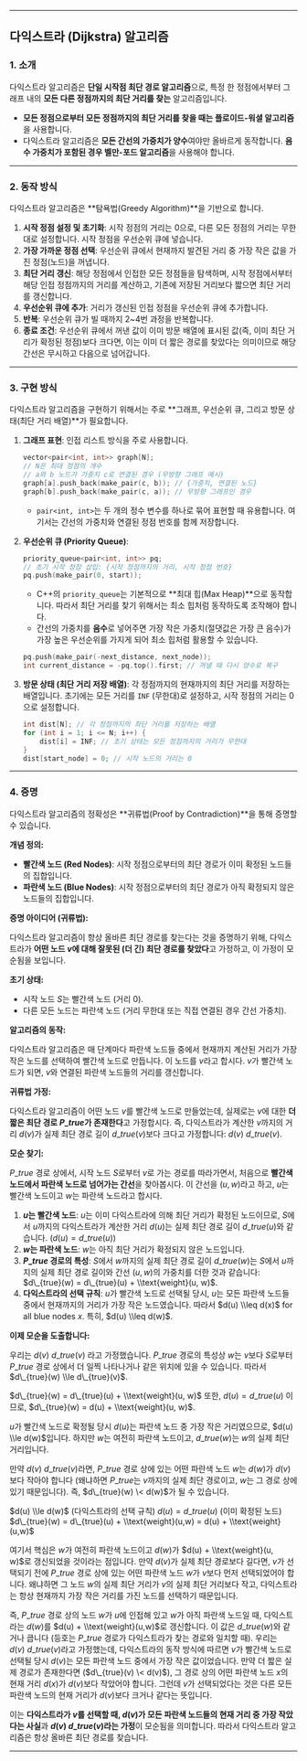 -----

## 다익스트라 (Dijkstra) 알고리즘

### 1\. 소개

다익스트라 알고리즘은 **단일 시작점 최단 경로 알고리즘**으로, 특정 한 정점에서부터 그래프 내의 **모든 다른 정점까지의 최단 거리를 찾는** 알고리즘입니다.

  * **모든 정점으로부터 모든 정점까지의 최단 거리를 찾을 때는 플로이드-워셜 알고리즘**을 사용합니다.
  * 다익스트라 알고리즘은 **모든 간선의 가중치가 양수**여야만 올바르게 동작합니다. **음수 가중치가 포함된 경우 벨만-포드 알고리즘**을 사용해야 합니다.

-----

### 2\. 동작 방식

다익스트라 알고리즘은 \*\*탐욕법(Greedy Algorithm)\*\*을 기반으로 합니다.

1.  **시작 정점 설정 및 초기화**: 시작 정점의 거리는 0으로, 다른 모든 정점의 거리는 무한대로 설정합니다. 시작 정점을 우선순위 큐에 넣습니다.
2.  **가장 가까운 정점 선택**: 우선순위 큐에서 현재까지 발견된 거리 중 가장 작은 값을 가진 정점(노드)을 꺼냅니다.
3.  **최단 거리 갱신**: 해당 정점에서 인접한 모든 정점들을 탐색하며, 시작 정점에서부터 해당 인접 정점까지의 거리를 계산하고, 기존에 저장된 거리보다 짧으면 최단 거리를 갱신합니다.
4.  **우선순위 큐에 추가**: 거리가 갱신된 인접 정점을 우선순위 큐에 추가합니다.
5.  **반복**: 우선순위 큐가 빌 때까지 2\~4번 과정을 반복합니다.
6.  **종료 조건**: 우선순위 큐에서 꺼낸 값이 이미 방문 배열에 표시된 값(즉, 이미 최단 거리가 확정된 정점)보다 크다면, 이는 이미 더 짧은 경로를 찾았다는 의미이므로 해당 간선은 무시하고 다음으로 넘어갑니다.

-----

### 3\. 구현 방식

다익스트라 알고리즘을 구현하기 위해서는 주로 \*\*그래프, 우선순위 큐, 그리고 방문 상태(최단 거리 배열)\*\*가 필요합니다.

1.  **그래프 표현**: 인접 리스트 방식을 주로 사용합니다.

    ```cpp
    vector<pair<int, int>> graph[N];
    // N은 최대 정점의 개수
    // a와 b 노드가 가중치 c로 연결된 경우 (무방향 그래프 예시)
    graph[a].push_back(make_pair(c, b)); // {가중치, 연결된 노드}
    graph[b].push_back(make_pair(c, a)); // 무방향 그래프인 경우
    ```

      * `pair<int, int>`는 두 개의 정수 변수를 하나로 묶어 표현할 때 유용합니다. 여기서는 간선의 가중치와 연결된 정점 번호를 함께 저장합니다.

2.  **우선순위 큐 (Priority Queue)**:

    ```cpp
    priority_queue<pair<int, int>> pq;
    // 초기 시작 정점 삽입: {시작 정점까지의 거리, 시작 정점 번호}
    pq.push(make_pair(0, start)); 
    ```

      * C++의 `priority_queue`는 기본적으로 \*\*최대 힙(Max Heap)\*\*으로 동작합니다. 따라서 최단 거리를 찾기 위해서는 최소 힙처럼 동작하도록 조작해야 합니다.
      * 간선의 가중치를 **음수**로 넣어주면 가장 작은 가중치(절댓값은 가장 큰 음수)가 가장 높은 우선순위를 가지게 되어 최소 힙처럼 활용할 수 있습니다.

    <!-- end list -->

    ```cpp
    pq.push(make_pair(-next_distance, next_node)); 
    int current_distance = -pq.top().first; // 꺼낼 때 다시 양수로 복구
    ```

3.  **방문 상태 (최단 거리 저장 배열)**:
    각 정점까지의 현재까지의 최단 거리를 저장하는 배열입니다. 초기에는 모든 거리를 `INF` (무한대)로 설정하고, 시작 정점의 거리는 0으로 설정합니다.

    ```cpp
    int dist[N]; // 각 정점까지의 최단 거리를 저장하는 배열
    for (int i = 1; i <= N; i++) {
        dist[i] = INF; // 초기 상태는 모든 정점까지의 거리가 무한대
    }
    dist[start_node] = 0; // 시작 노드의 거리는 0
    ```

-----

### 4\. 증명

다익스트라 알고리즘의 정확성은 \*\*귀류법(Proof by Contradiction)\*\*을 통해 증명할 수 있습니다.

**개념 정의:**

  * **빨간색 노드 (Red Nodes)**: 시작 정점으로부터의 최단 경로가 이미 확정된 노드들의 집합입니다.
  * **파란색 노드 (Blue Nodes)**: 시작 정점으로부터의 최단 경로가 아직 확정되지 않은 노드들의 집합입니다.

**증명 아이디어 (귀류법):**

다익스트라 알고리즘이 항상 올바른 최단 경로를 찾는다는 것을 증명하기 위해, 다익스트라가 **어떤 노드 $v$에 대해 잘못된 (더 긴) 최단 경로를 찾았다**고 가정하고, 이 가정이 모순됨을 보입니다.

**초기 상태:**

  * 시작 노드 $S$는 빨간색 노드 (거리 0).
  * 다른 모든 노드는 파란색 노드 (거리 무한대 또는 직접 연결된 경우 간선 가중치).

**알고리즘의 동작:**

다익스트라 알고리즘은 매 단계마다 파란색 노드들 중에서 현재까지 계산된 거리가 가장 작은 노드를 선택하여 빨간색 노드로 만듭니다. 이 노드를 $v$라고 합시다. $v$가 빨간색 노드가 되면, $v$와 연결된 파란색 노드들의 거리를 갱신합니다.

**귀류법 가정:**

다익스트라 알고리즘이 어떤 노드 $v$를 빨간색 노드로 만들었는데, 실제로는 $v$에 대한 **더 짧은 최단 경로 $P\_{true}$가 존재한다**고 가정합시다. 즉, 다익스트라가 계산한 $v$까지의 거리 $d(v)$가 실제 최단 경로 길이 $d\_{true}(v)$보다 크다고 가정합니다: $d(v) \> d\_{true}(v)$.

**모순 찾기:**

$P\_{true}$ 경로 상에서, 시작 노드 $S$로부터 $v$로 가는 경로를 따라가면서, 처음으로 **빨간색 노드에서 파란색 노드로 넘어가는 간선**을 찾아봅시다. 이 간선을 $(u, w)$라고 하고, $u$는 빨간색 노드이고 $w$는 파란색 노드라고 합시다.

1.  **$u$는 빨간색 노드**: $u$는 이미 다익스트라에 의해 최단 거리가 확정된 노드이므로, $S$에서 $u$까지의 다익스트라가 계산한 거리 $d(u)$는 실제 최단 경로 길이 $d\_{true}(u)$와 같습니다. ($d(u) = d\_{true}(u)$)
2.  **$w$는 파란색 노드**: $w$는 아직 최단 거리가 확정되지 않은 노드입니다.
3.  **$P\_{true}$ 경로의 특성**: $S$에서 $w$까지의 실제 최단 경로 길이 $d\_{true}(w)$는 $S$에서 $u$까지의 실제 최단 경로 길이와 간선 $(u, w)$의 가중치를 더한 것과 같습니다: $d\_{true}(w) = d\_{true}(u) + \\text{weight}(u, w)$.
4.  **다익스트라의 선택 규칙**: $u$가 빨간색 노드로 선택될 당시, $u$는 모든 파란색 노드들 중에서 현재까지의 거리가 가장 작은 노드였습니다. 따라서 $d(u) \\leq d(x)$ for all blue nodes $x$. 특히, $d(u) \\leq d(w)$.

**이제 모순을 도출합니다:**

우리는 $d(v) \> d\_{true}(v)$ 라고 가정했습니다.
$P\_{true}$ 경로의 특성상 $w$는 $v$보다 $S$로부터 $P\_{true}$ 경로 상에서 더 일찍 나타나거나 같은 위치에 있을 수 있습니다. 따라서 $d\_{true}(w) \\le d\_{true}(v)$.

$d\_{true}(w) = d\_{true}(u) + \\text{weight}(u, w)$
또한, $d(u) = d\_{true}(u)$ 이므로,
$d\_{true}(w) = d(u) + \\text{weight}(u, w)$.

$u$가 빨간색 노드로 확정될 당시 $d(u)$는 파란색 노드 중 가장 작은 거리였으므로, $d(u) \\le d(w)$입니다.
하지만 $w$는 여전히 파란색 노드이고, $d\_{true}(w)$는 $w$의 실제 최단 거리입니다.

만약 $d(v) \> d\_{true}(v)$라면, $P\_{true}$ 경로 상에 있는 어떤 파란색 노드 $w$는 $d(w)$가 $d(v)$보다 작아야 합니다 (왜냐하면 $P\_{true}$는 $v$까지의 실제 최단 경로이고, $w$는 그 경로 상에 있기 때문입니다).
즉, $d\_{true}(w) \< d(w)$가 될 수 있습니다.

$d(u) \\le d(w)$ (다익스트라의 선택 규칙)
$d(u) = d\_{true}(u)$ (이미 확정된 노드)
$d\_{true}(w) = d\_{true}(u) + \\text{weight}(u,w) = d(u) + \\text{weight}(u,w)$

여기서 핵심은 $w$가 여전히 파란색 노드이고 $d(w)$가 $d(u) + \\text{weight}(u, w)$로 갱신되었을 것이라는 점입니다.
만약 $d(v)$가 실제 최단 경로보다 길다면, $v$가 선택되기 전에 $P\_{true}$ 경로 상에 있는 어떤 파란색 노드 $w$가 $v$보다 먼저 선택되었어야 합니다. 왜냐하면 그 노드 $w$의 실제 최단 거리가 $v$의 실제 최단 거리보다 작고, 다익스트라는 항상 현재까지 가장 작은 거리를 가진 노드를 선택하기 때문입니다.

즉, $P\_{true}$ 경로 상의 노드 $w$가 $u$에 인접해 있고 $w$가 아직 파란색 노드일 때, 다익스트라는 $d(w)$를 $d(u) + \\text{weight}(u,w)$로 갱신합니다.
이 값은 $d\_{true}(w)$와 같거나 큽니다 (등호는 $P\_{true}$ 경로가 다익스트라가 찾는 경로와 일치할 때).
우리는 $d(v) \> d\_{true}(v)$라고 가정했는데, 다익스트라의 동작 방식에 따르면 $v$가 빨간색 노드로 선택될 당시 $d(v)$는 모든 파란색 노드 중에서 가장 작은 값이었습니다.
만약 더 짧은 실제 경로가 존재한다면 ($d\_{true}(v) \< d(v)$), 그 경로 상의 어떤 파란색 노드 $x$의 현재 거리 $d(x)$가 $d(v)$보다 작았어야 합니다. 그런데 $v$가 선택되었다는 것은 다른 모든 파란색 노드의 현재 거리가 $d(v)$보다 크거나 같다는 뜻입니다.

이는 **다익스트라가 $v$를 선택할 때, $d(v)$가 모든 파란색 노드들의 현재 거리 중 가장 작았다는 사실**과 **$d(v) \> d\_{true}(v)$라는 가정**이 모순됨을 의미합니다.
따라서 다익스트라 알고리즘은 항상 올바른 최단 경로를 찾습니다.

-----
